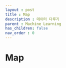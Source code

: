 ```yaml
---
layout : post
title : Map
description : 데이터 다루기
parent : Machine Learning
has_children: false
nav_order : 0
---
```


# Map